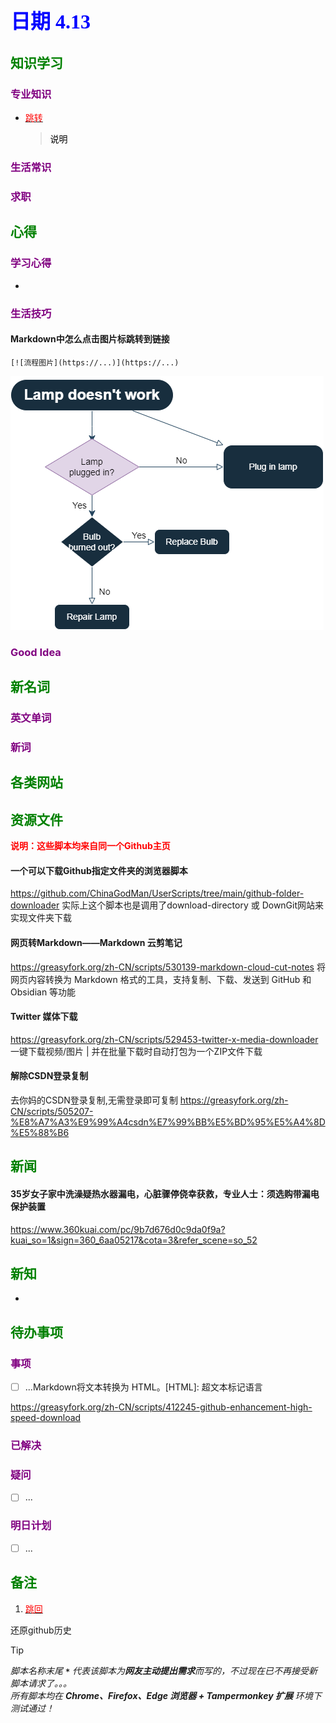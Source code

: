 ## <font color = blue face=楷体 size=6>日期 4.13 </font>

## <font color = green>知识学习 </font>
### <font color = purple>专业知识 </font>
+ <a id = "01-1">  [<font color = red>跳转</font>](#01-2)
   > <font color = o> 说明 </font>
### <font color = purple>生活常识 </font>

### <font color = purple>求职 </font>



## <font color = green>心得 </font>
### <font color = purple>学习心得 </font>
+ 
### <font color = purple>生活技巧 </font>
#### Markdown中怎么点击图片标跳转到链接
```
[![流程图片](https://...)](https://...)
```
[![流程图](https://github.com/zeff163/stackedit-app-data/blob/master/Daily%20work/2025/picture/drawio-introduction.png?raw=true)](https://github.com/zeff163/stackedit-app-data/blob/master/Daily%20work/2025/picture/drawio-introduction.png?raw=true)
### <font color = purple>Good Idea </font>



## <font color = green>新名词 </font>
### <font color = purple>英文单词 </font>
### <font color = purple>新词 </font>



## <font color = green>各类网站 </font>


## <font color = green>资源文件 </font>
<font color = red> **说明：这些脚本均来自同一个Github主页**</font>
#### 一个可以下载Github指定文件夹的浏览器脚本
https://github.com/ChinaGodMan/UserScripts/tree/main/github-folder-downloader
实际上这个脚本也是调用了download-directory 或 DownGit网站来实现文件夹下载

#### 网页转Markdown——Markdown 云剪笔记
https://greasyfork.org/zh-CN/scripts/530139-markdown-cloud-cut-notes
将网页内容转换为 Markdown 格式的工具，支持复制、下载、发送到 GitHub 和 Obsidian 等功能

#### Twitter 媒体下载
https://greasyfork.org/zh-CN/scripts/529453-twitter-x-media-downloader 
一键下载视频/图片 | 并在批量下载时自动打包为一个ZIP文件下载

#### 解除CSDN登录复制
去你妈的CSDN登录复制,无需登录即可复制
https://greasyfork.org/zh-CN/scripts/505207-%E8%A7%A3%E9%99%A4csdn%E7%99%BB%E5%BD%95%E5%A4%8D%E5%88%B6

## <font color = green>新闻 </font>
#### 35岁女子家中洗澡疑热水器漏电，心脏骤停侥幸获救，专业人士：须选购带漏电保护装置
https://www.360kuai.com/pc/9b7d676d0c9da0f9a?kuai_so=1&sign=360_6aa05217&cota=3&refer_scene=so_52

## <font color = green>新知 </font>
+ 

## <font color = green>待办事项 </font>
### <font color = purple>事项 </font>
- [ ] ...Markdown将文本转换为 HTML。[HTML]: 超文本标记语言



https://greasyfork.org/zh-CN/scripts/412245-github-enhancement-high-speed-download
### <font color = purple>已解决 </font>
### <font color = purple>疑问 </font>
- [ ] ...
### <font color = purple>明日计划 </font>
- [ ] ...


## <font color = green>备注 </font>
  1. <a id ="01-2">[<font color = red>跳回</font>](#01-1)


还原github历史



> [!TIP]
> _脚本名称末尾 **`*`** 代表该脚本为**网友主动提出需求**而写的，不过现在已不再接受新脚本请求了。。。_  
> _所有脚本均在 **Chrome、Firefox、Edge 浏览器 + Tampermonkey 扩展** 环境下测试通过！_
<!--stackedit_data:
eyJoaXN0b3J5IjpbODgyNDUyOTI5LC0xNDczNjU1NDg4LC0yNz
U1NDkyLDE0MDk5MTk0ODIsLTgyODgxNzMyOSwtMjc3NDk0OThd
fQ==
-->